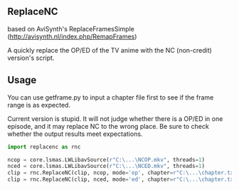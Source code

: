 ## ReplaceNC

based on AviSynth's ReplaceFramesSimple (http://avisynth.nl/index.php/RemapFrames)

A quickly replace the OP/ED of the TV anime with the NC (non-credit) version's script.

## Usage

You can use getframe.py to input a chapter file first to see if the frame range is as expected.

Current version is stupid. It will not judge whether there is a OP/ED in one episode, and it may replace NC to the wrong place. Be sure to check whether the output results meet expectations.

```py
import replacenc as rnc

ncop = core.lsmas.LWLibavSource(r"C:\...\NCOP.mkv", threads=1)
nced = core.lsmas.LWLibavSource(r"C:\...\NCED.mkv", threads=1)
clip = rnc.ReplaceNC(clip, ncop, mode='op', chapter=r"C:\...\chapter.txt")
clip = rnc.ReplaceNC(clip, nced, mode='ed', chapter=r"C:\...\chapter.txt")
```

